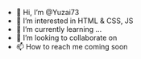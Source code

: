 - 👋 Hi, I’m @Yuzai73
- 👀 I’m interested in HTML & CSS, JS
- 🌱 I’m currently learning ...
- 💞️ I’m looking to collaborate on 
- 📫 How to reach me coming soon 

<!---
Yuzai73/Yuzai73 is a ✨ special ✨ repository because its `README.md` (this file) appears on your GitHub profile.
You can click the Preview link to take a look at your changes.
--->

